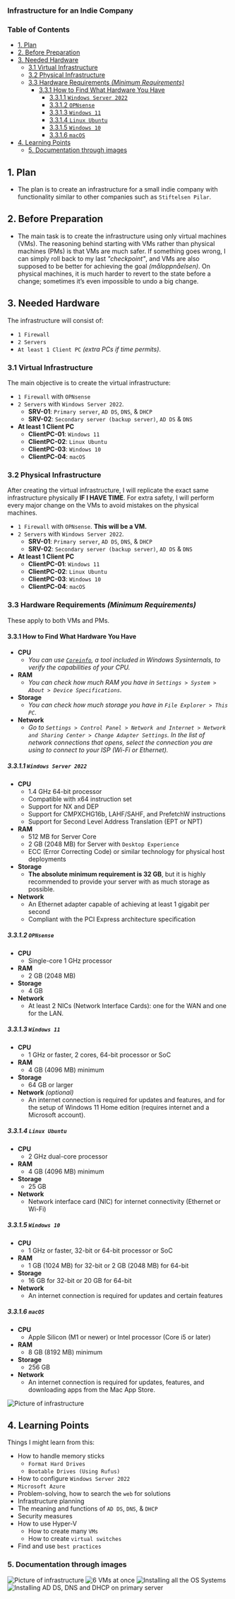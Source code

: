 ### Infrastructure for an Indie Company

### Table of Contents
- [1. Plan](#1-plan)
- [2. Before Preparation](#2-before-preparation)
- [3. Needed Hardware](#3-needed-hardware)
  - [3.1 Virtual Infrastructure](#31-virtual-infrastructure)
  - [3.2 Physical Infrastructure](#32-physical-infrastructure)
  - [3.3 Hardware Requirements *(Minimum Requirements)*](#33-hardware-requirements-minimum-requirements)
    - [3.3.1 How to Find What Hardware You Have](#331-how-to-find-what-hardware-you-have)
      - [3.3.1.1 ``Windows Server 2022``](#3311-windows-server-2022)
      - [3.3.1.2 ``OPNsense``](#3312-opnsense)
      - [3.3.1.3 ``Windows 11``](#3313-windows-11)
      - [3.3.1.4 ``Linux Ubuntu``](#3314-linux-ubuntu)
      - [3.3.1.5 ``Windows 10``](#3315-windows-10)
      - [3.3.1.6 ``macOS``](#3316-macos)
- [4. Learning Points](#4-learning-points)
  - [5. Documentation through images](#5-documentation-through-images)

## 1. Plan
- The plan is to create an infrastructure for a small indie company with functionality similar to other companies such as ``Stiftelsen Pilar``.

## 2. Before Preparation
- The main task is to create the infrastructure using only virtual machines (VMs). The reasoning behind starting with VMs rather than physical machines (PMs) is that VMs are much safer. If something goes wrong, I can simply roll back to my last *"checkpoint"*, and VMs are also supposed to be better for achieving the goal *(måloppnåelsen)*. On physical machines, it is much harder to revert to the state before a change; sometimes it’s even impossible to undo a big change.

## 3. Needed Hardware
The infrastructure will consist of:
- ``1 Firewall``
- ``2 Servers``
- ``At least 1 Client PC`` *(extra PCs if time permits)*.

### 3.1 Virtual Infrastructure
The main objective is to create the virtual infrastructure:
- ``1 Firewall`` with ``OPNsense``
- ``2 Servers`` with ``Windows Server 2022``. 
  - **SRV-01**: ``Primary server``, ``AD DS``, ``DNS``, & ``DHCP``
  - **SRV-02**: ``Secondary server (backup server)``, ``AD DS`` & ``DNS``
- **At least 1 Client PC**
  - **ClientPC-01**: ``Windows 11``
  - **ClientPC-02**: ``Linux Ubuntu``
  - **ClientPC-03**: ``Windows 10``
  - **ClientPC-04**: ``macOS``

### 3.2 Physical Infrastructure
After creating the virtual infrastructure, I will replicate the exact same infrastructure physically **IF I HAVE TIME**. For extra safety, I will perform every major change on the VMs to avoid mistakes on the physical machines.
- ``1 Firewall`` with ``OPNsense``. **This will be a VM.**
- ``2 Servers`` with ``Windows Server 2022``. 
  - **SRV-01**: ``Primary server``, ``AD DS``, ``DNS``, & ``DHCP``
  - **SRV-02**: ``Secondary server (backup server)``, ``AD DS`` & ``DNS``
- **At least 1 Client PC**
  - **ClientPC-01**: ``Windows 11``
  - **ClientPC-02**: ``Linux Ubuntu``
  - **ClientPC-03**: ``Windows 10``
  - **ClientPC-04**: ``macOS``

### 3.3 Hardware Requirements *(Minimum Requirements)*
These apply to both VMs and PMs.
#### 3.3.1 How to Find What Hardware You Have
- **CPU** <br>
  - *You can use [``Coreinfo``](https://download.sysinternals.com/files/Coreinfo.zip), a tool included in Windows Sysinternals, to verify the capabilities of your CPU.*
- **RAM**
  - *You can check how much RAM you have in ``Settings > System > About > Device Specifications``.*
- **Storage**
  - *You can check how much storage you have in ``File Explorer > This PC``.*
- **Network**
  - *Go to ``Settings > Control Panel > Network and Internet > Network and Sharing Center > Change Adapter Settings``. In the list of network connections that opens, select the connection you are using to connect to your ISP (Wi-Fi or Ethernet).*

##### 3.3.1.1 ``Windows Server 2022`` 
- **CPU**
  - 1.4 GHz 64-bit processor
  - Compatible with x64 instruction set
  - Support for NX and DEP
  - Support for CMPXCHG16b, LAHF/SAHF, and PrefetchW instructions
  - Support for Second Level Address Translation (EPT or NPT)
- **RAM**
  - 512 MB for Server Core
  - 2 GB (2048 MB) for Server with ``Desktop Experience``
  - ECC (Error Correcting Code) or similar technology for physical host deployments
- **Storage** <br>
  - **The absolute minimum requirement is 32 GB**, but it is highly recommended to provide your server with as much storage as possible.
- **Network**
  - An Ethernet adapter capable of achieving at least 1 gigabit per second
  - Compliant with the PCI Express architecture specification

##### 3.3.1.2 ``OPNsense``
- **CPU**
  - Single-core 1 GHz processor
- **RAM**
  - 2 GB (2048 MB)
- **Storage**
  - 4 GB
- **Network**
  - At least 2 NICs (Network Interface Cards): one for the WAN and one for the LAN.

##### 3.3.1.3 ``Windows 11``
- **CPU**
  - 1 GHz or faster, 2 cores, 64-bit processor or SoC
- **RAM**
  - 4 GB (4096 MB) minimum
- **Storage**
  - 64 GB or larger
- **Network** *(optional)*
  - An internet connection is required for updates and features, and for the setup of Windows 11 Home edition (requires internet and a Microsoft account).

##### 3.3.1.4 ``Linux Ubuntu``
- **CPU**
  - 2 GHz dual-core processor 
- **RAM**
  - 4 GB (4096 MB) minimum
- **Storage**
  - 25 GB
- **Network**
  - Network interface card (NIC) for internet connectivity (Ethernet or Wi-Fi)

##### 3.3.1.5 ``Windows 10``
- **CPU**
  - 1 GHz or faster, 32-bit or 64-bit processor or SoC
- **RAM**
  - 1 GB (1024 MB) for 32-bit or 2 GB (2048 MB) for 64-bit
- **Storage**
  - 16 GB for 32-bit or 20 GB for 64-bit
- **Network**
  - An internet connection is required for updates and certain features

##### 3.3.1.6 ``macOS``
- **CPU**
  - Apple Silicon (M1 or newer) or Intel processor (Core i5 or later)
- **RAM**
  - 8 GB (8192 MB) minimum
- **Storage**
  - 256 GB
- **Network**
  - An internet connection is required for updates, features, and downloading apps from the Mac App Store.

<img src="images/IndieCompanyInfrastructure.png" alt="Picture of infrastructure" />

## 4. Learning Points
Things I might learn from this:
- How to handle memory sticks
  - ``Format Hard Drives``
  - ``Bootable Drives (Using Rufus)``
- How to configure ``Windows Server 2022``
- ``Microsoft Azure``
- Problem-solving, how to search the ``web`` for solutions
- Infrastructure planning
- The meaning and functions of ``AD DS``, ``DNS``, & ``DHCP``
- Security measures
- How to use Hyper-V
  - How to create many ``VMs``
  - How to create ``virtual switches``
- Find and use ``best practices``

### 5. Documentation through images

<img src="images\IndieCompanyInfrastructure.png" alt="Picture of infrastructure" />

<img src="images\6-VMs.png" alt="6 VMs at once" />
<img src="images\installation_of_OS.png" alt="Installing all the OS Systems" />

<img src="images\primaryServerInstallation.png" alt="Installing AD DS, DNS and DHCP on primary server" />